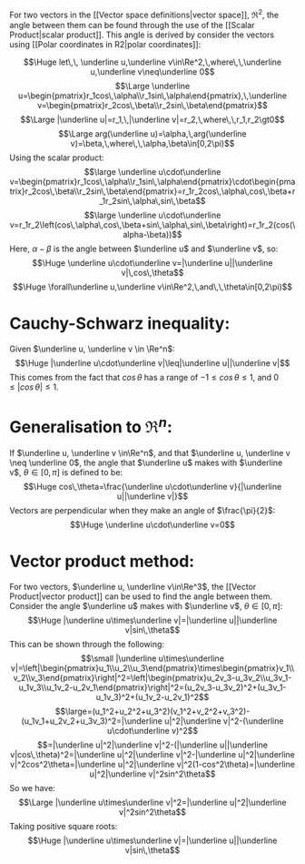 For two vectors in the [[Vector space definitions|vector space]], $\Re^2$, the angle between them can be found through the use of the [[Scalar Product|scalar product]]. This angle is derived by consider the vectors using [[Polar coordinates in R2|polar coordinates]]:

$$\Huge let\,\, \underline u,\underline v\in\Re^2,\,where\,\,\underline u,\underline v\neq\underline 0$$
$$\Large \underline u=\begin{pmatrix}r_1cos\,\alpha\\r_1sin\,\alpha\end{pmatrix},\,\underline v=\begin{pmatrix}r_2cos\,\beta\\r_2sin\,\beta\end{pmatrix}$$
$$\Large |\underline u|=r_1,\,|\underline v|=r_2,\,where\,\,r_1,r_2\gt0$$
$$\Large arg(\underline u)=\alpha,\,arg(\underline v)=\beta,\,where\,\,\alpha,\beta\in[0,2\pi)$$
Using the scalar product:
$$\large \underline u\cdot\underline v=\begin{pmatrix}r_1cos\,\alpha\\r_1sin\,\alpha\end{pmatrix}\cdot\begin{pmatrix}r_2cos\,\beta\\r_2sin\,\beta\end{pmatrix}=r_1r_2cos\,\alpha\,cos\,\beta+r_1r_2sin\,\alpha\,sin\,\beta$$
$$\large \underline u\cdot\underline v=r_1r_2\left(cos\,\alpha\,cos\,\beta+sin\,\alpha\,sin\,\beta\right)=r_1r_2(cos(\alpha-\beta))$$
Here, $\alpha -\beta$ is the angle between $\underline u$ and $\underline v$, so:
$$\Huge \underline u\cdot\underline v=|\underline u||\underline v|\,cos\,\theta$$
$$\Huge \forall\underline u,\underline v\in\Re^2,\,and\,\,\theta\in[0,2\pi)$$

# Cauchy-Schwarz inequality:

Given $\underline u, \underline v \in \Re^n$:
$$\Huge |\underline u\cdot\underline v|\leq|\underline u||\underline v|$$
This comes from the fact that $cos\,\theta$ has a range of $-1\leq cos\,\theta\leq1$, and $0\leq|cos\,\theta|\leq1$.

# Generalisation to $\Re^n$:

If $\underline u, \underline v \in\Re^n$, and that $\underline u, \underline v \neq \underline 0$, the angle that $\underline u$ makes with $\underline v$, $\theta \in[0,\pi]$ is defined to be:
$$\Huge cos\,\theta=\frac{\underline u\cdot\underline v}{|\underline u||\underline v|}$$
Vectors are perpendicular when they make an angle of $\frac{\pi}{2}$:
$$\Huge \underline u\cdot\underline v=0$$
# Vector product method:

For two vectors, $\underline u, \underline v\in\Re^3$, the [[Vector Product|vector product]] can be used to find the angle between them. Consider the angle $\underline u$ makes with $\underline v$, $\theta\in[0,\pi]$:
$$\Huge |\underline u\times\underline v|=|\underline u||\underline v|sin\,\theta$$
This can be shown through the following:
$$\small |\underline u\times\underline v|=\left|\begin{pmatrix}u_1\\u_2\\u_3\end{pmatrix}\times\begin{pmatrix}v_1\\v_2\\v_3\end{pmatrix}\right|^2=\left|\begin{pmatrix}u_2v_3-u_3v_2\\u_3v_1-u_1v_3\\u_1v_2-u_2v_1\end{pmatrix}\right|^2=(u_2v_3-u_3v_2)^2+(u_3v_1-u_1v_3)^2+(u_1v_2-u_2v_1)^2$$
$$\large=(u_1^2+u_2^2+u_3^2)(v_1^2+v_2^2+v_3^2)-(u_1v_1+u_2v_2+u_3v_3)^2=|\underline u|^2|\underline v|^2-(\underline u\cdot\underline v)^2$$
$$=|\underline u|^2|\underline v|^2-(|\underline u||\underline v|cos\,\theta)^2=|\underline u|^2|\underline v|^2-|\underline u|^2|\underline v|^2cos^2\theta=|\underline u|^2|\underline v|^2(1-cos^2\theta)=|\underline u|^2|\underline v|^2sin^2\theta$$
So we have:
$$\Large |\underline u\times\underline v|^2=|\underline u|^2|\underline v|^2sin^2\theta$$
Taking positive square roots:
$$\Huge |\underline u\times\underline v|=|\underline u||\underline v|sin\,\theta$$
